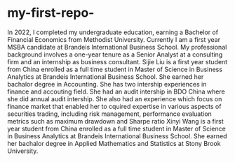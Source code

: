 # my-first-repo-
 In 2022, I completed my undergraduate education, earning a Bachelor of Financial Economics from Methodist University. Currently I am a first year MSBA candidate at Brandeis International Business School.  My professional background involves a one-year tenure as a Senior Analyst at a consulting firm and an internship as business consultant. 
Sijie Liu is a first year student from China enrolled as a full time student in Master of Science in Business Analytics at Brandeis International Business School. She earned her bachalor degree in Accounting. She has two intership experiences in finance and accouting field. She had an audit intership in BDO China where she did annual audit intership. She also had an experience which focus on finance market that enabled her to cquired expertise in various aspects of securities trading, including risk management, performance evaluation metrics such as maximum drawdown and Sharpe ratio
Xinyi Wang is a first year student from China enrolled as a full time student in Master of Science in Business Analytics at Brandeis International Business School. She earned her bachalor degree in Applied Mathematics and Statistics at Stony Brook University. 


